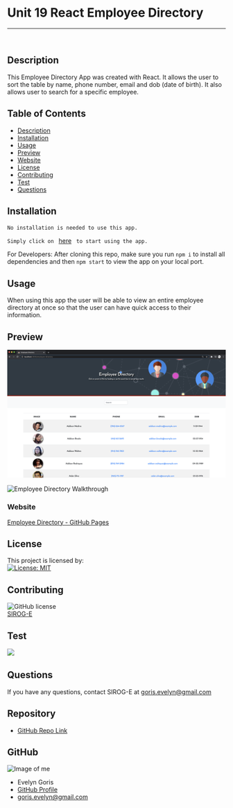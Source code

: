 # Unit 19 React Employee Directory
<hr> 
<br> 


  
## Description
This Employee Directory App was created with React. It allows the user to sort the table by name, phone number, email and dob (date of birth). It also allows user to search for a specific employee.


## Table of Contents
* [Description](#description)
* [Installation](#installation)
* [Usage](#usage)
* [Preview](#preview)
* [Website](#website)
* [License](#license)
* [Contributing](#contributing)
* [Test](#tests)
* [Questions](#questions)
  
## Installation

```
No installation is needed to use this app. 
  ```
`Simply click on ` [here](https://sirog-e.github.io/employee-directory/)  ` to start using the app.`

For Developers: After cloning this repo, make sure you run `npm i` to install all dependencies and then `npm start` to view the app on your local port. 
 

## Usage
When using this app the user will be able to view an entire employee directory at once so that the user can have quick access to their information.


## Preview
![Employee Directory Preview](src/utils/images/Employee_Directory_Preview.png)

![Employee Directory Walkthrough](src/utils/images/Employee_Directory_Walkthrough.gif)

### Website

[Employee Directory - GitHub Pages](https://sirog-e.github.io/employee-directory/) 

## License
This project is licensed by:\
[![License: MIT](https://img.shields.io/badge/License-MIT-yellow.svg)](https://opensource.org/licenses/MIT) 

## Contributing
![GitHub license](https://img.shields.io/badge/Made%20by-SIROG--E-ab8c9b?style=flat&logo=github)\
[SIROG-E](https://github.com/SIROG-E)

## Test
![](https://img.shields.io/badge/Test-100%25-success?style=flat&logo=node.js) 

## Questions
If you have any questions, contact SIROG-E at goris.evelyn@gmail.com
  
## Repository
- [GitHub Repo Link](https://github.com/SIROG-E/employee-directory)
  
## GitHub
![Image of me](https://avatars2.githubusercontent.com/u/70104520?s=150&u=8e74301d42e60aae2307f5628e80c8f9cf9f8263&v=4)
- Evelyn Goris
- [GitHub Profile](https://github.com/SIROG-E)
- goris.evelyn@gmail.com
